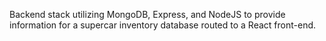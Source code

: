 Backend stack utilizing MongoDB, Express, and NodeJS to provide information for a supercar inventory database routed to a React front-end. 
